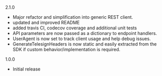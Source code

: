 2.1.0
- Major refactor and simplification into generic REST client.
- updated and improved README
- added travis CI, codecov coverage and additional unit tests
- API parameters are now passed as a dictionary to endpoint handlers.
- UserAgent is now set to track client usage and help debug issues.
- GenerateTelesignHeaders is now static and easily extracted from the SDK if
  custom behavior/implementation is required.

1.0.0
- Initial release